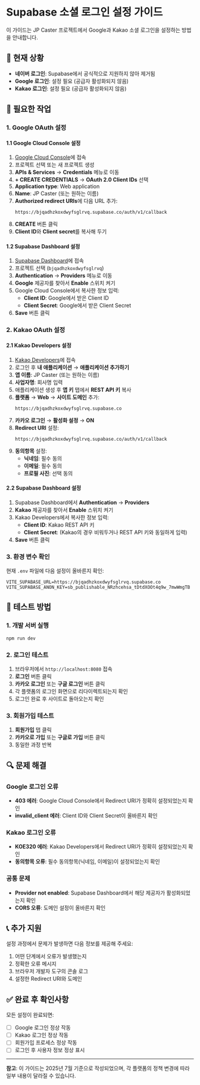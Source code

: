 # Supabase 소셜 로그인 설정 가이드

이 가이드는 JP Caster 프로젝트에서 Google과 Kakao 소셜 로그인을 설정하는 방법을 안내합니다.

## 🚨 현재 상황
- **네이버 로그인**: Supabase에서 공식적으로 지원하지 않아 제거됨
- **Google 로그인**: 설정 필요 (공급자 활성화되지 않음)
- **Kakao 로그인**: 설정 필요 (공급자 활성화되지 않음)

## 🔧 필요한 작업

### 1. Google OAuth 설정

#### 1.1 Google Cloud Console 설정
1. [Google Cloud Console](https://console.cloud.google.com/)에 접속
2. 프로젝트 선택 또는 새 프로젝트 생성
3. **APIs & Services** → **Credentials** 메뉴로 이동
4. **+ CREATE CREDENTIALS** → **OAuth 2.0 Client IDs** 선택
5. **Application type**: Web application
6. **Name**: JP Caster (또는 원하는 이름)
7. **Authorized redirect URIs**에 다음 URL 추가:
   ```
   https://bjqadhzkoxdwyfsglrvq.supabase.co/auth/v1/callback
   ```
8. **CREATE** 버튼 클릭
9. **Client ID**와 **Client secret**를 복사해 두기

#### 1.2 Supabase Dashboard 설정
1. [Supabase Dashboard](https://supabase.com/dashboard)에 접속
2. 프로젝트 선택 (`bjqadhzkoxdwyfsglrvq`)
3. **Authentication** → **Providers** 메뉴로 이동
4. **Google** 제공자를 찾아서 **Enable** 스위치 켜기
5. Google Cloud Console에서 복사한 정보 입력:
   - **Client ID**: Google에서 받은 Client ID
   - **Client Secret**: Google에서 받은 Client Secret
6. **Save** 버튼 클릭

### 2. Kakao OAuth 설정

#### 2.1 Kakao Developers 설정
1. [Kakao Developers](https://developers.kakao.com/)에 접속
2. 로그인 후 **내 애플리케이션** → **애플리케이션 추가하기**
3. **앱 이름**: JP Caster (또는 원하는 이름)
4. **사업자명**: 회사명 입력
5. 애플리케이션 생성 후 **앱 키** 탭에서 **REST API 키** 복사
6. **플랫폼** → **Web** → **사이트 도메인** 추가:
   ```
   https://bjqadhzkoxdwyfsglrvq.supabase.co
   ```
7. **카카오 로그인** → **활성화 설정** → **ON**
8. **Redirect URI** 설정:
   ```
   https://bjqadhzkoxdwyfsglrvq.supabase.co/auth/v1/callback
   ```
9. **동의항목** 설정:
   - **닉네임**: 필수 동의
   - **이메일**: 필수 동의
   - **프로필 사진**: 선택 동의

#### 2.2 Supabase Dashboard 설정
1. Supabase Dashboard에서 **Authentication** → **Providers**
2. **Kakao** 제공자를 찾아서 **Enable** 스위치 켜기
3. Kakao Developers에서 복사한 정보 입력:
   - **Client ID**: Kakao REST API 키
   - **Client Secret**: (Kakao의 경우 비워두거나 REST API 키와 동일하게 입력)
4. **Save** 버튼 클릭

### 3. 환경 변수 확인

현재 `.env` 파일에 다음 설정이 올바른지 확인:

```env
VITE_SUPABASE_URL=https://bjqadhzkoxdwyfsglrvq.supabase.co
VITE_SUPABASE_ANON_KEY=sb_publishable_NRzhcehsa_tDtdXOOt4q9w_7mwWmgTB
```

## 🧪 테스트 방법

### 1. 개발 서버 실행
```bash
npm run dev
```

### 2. 로그인 테스트
1. 브라우저에서 `http://localhost:8080` 접속
2. **로그인** 버튼 클릭
3. **카카오 로그인** 또는 **구글 로그인** 버튼 클릭
4. 각 플랫폼의 로그인 화면으로 리다이렉트되는지 확인
5. 로그인 완료 후 사이트로 돌아오는지 확인

### 3. 회원가입 테스트
1. **회원가입** 탭 클릭
2. **카카오로 가입** 또는 **구글로 가입** 버튼 클릭
3. 동일한 과정 반복

## 🔍 문제 해결

### Google 로그인 오류
- **403 에러**: Google Cloud Console에서 Redirect URI가 정확히 설정되었는지 확인
- **invalid_client 에러**: Client ID와 Client Secret이 올바른지 확인

### Kakao 로그인 오류
- **KOE320 에러**: Kakao Developers에서 Redirect URI가 정확히 설정되었는지 확인
- **동의항목 오류**: 필수 동의항목(닉네임, 이메일)이 설정되었는지 확인

### 공통 문제
- **Provider not enabled**: Supabase Dashboard에서 해당 제공자가 활성화되었는지 확인
- **CORS 오류**: 도메인 설정이 올바른지 확인

## 📞 추가 지원

설정 과정에서 문제가 발생하면 다음 정보를 제공해 주세요:
1. 어떤 단계에서 오류가 발생했는지
2. 정확한 오류 메시지
3. 브라우저 개발자 도구의 콘솔 로그
4. 설정한 Redirect URI와 도메인

## ✅ 완료 후 확인사항

모든 설정이 완료되면:
- [ ] Google 로그인 정상 작동
- [ ] Kakao 로그인 정상 작동
- [ ] 회원가입 프로세스 정상 작동
- [ ] 로그인 후 사용자 정보 정상 표시

---

**참고**: 이 가이드는 2025년 7월 기준으로 작성되었으며, 각 플랫폼의 정책 변경에 따라 일부 내용이 달라질 수 있습니다.
